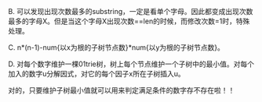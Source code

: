 B. 可以发现出现次数最多的substring，一定是看单个字母。因此都变成出现次数最多的字母X。但是当这个字母X出现次数==len的时候，而修改次数=1时，特殊处理。

C. n*(n-1)-num{以x为根的子树节点数}*num{以y为根的子树节点数}。

D. 对每个数字维护一棵01trie树，树上每个节点维护一个子树中的最小值。对每个加入的数字u分解因式，对它的每个因子x所在子树插入u。

   对的，只要维护子树最小值就可以用来判定满足条件的数字存不存在啦！！
